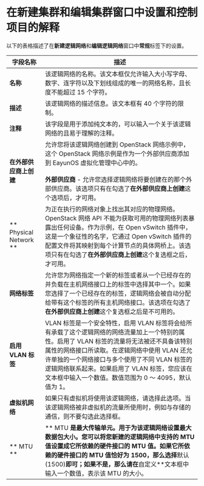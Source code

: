 # 在新建集群和编辑集群窗口中设置和控制项目的解释

以下的表格描述了在**新建逻辑网络**和**编辑逻辑网络**窗口中**常规**标签下的设置。

|字段名称|描述|
|--------|----|
|**名称**|该逻辑网络的名称。该文本框仅允许输入大小写字母、数字、连字符以及下划线组成的唯一的网络名称，且长度不能超过 15 个字符。|
|**描述**|该逻辑网络的描述信息。该文本框有 40 个字符的限制。|
|**注释**|该字段是用于添加纯文本的，可以输入一个关于该逻辑网络的且易于理解的注释。|
|**在外部供应商上创建**| 允许您将该逻辑网络创建到 OpenStack 网络示例中，这个 OpenStack 网络示例是作为一个外部供应商添加到 EayunOS 虚拟化管理中心中的。<br/><br/>**外部供应商** - 允许您选择逻辑网络将要创建在的那个外部供应商。该选项只有在勾选了**在外部供应商上创建**这个选项后，才可用。|
|** Physical Network **| 为正在执行的网络对象上找出其对应的物理网络。OpenStack 网络 API 不能为获取可用的物理网络列表暴露出任何设备。作为示例，在 Open vSwitch 插件中，这是一个象征性的名字，它通过 Open vSwitch 插件的配置文件将其映射到每个计算节点的具体网桥上。该选项只有在勾选了**在外部供应商上创建**这个复选框之后，才可用。 |
|**网络标签**| 允许您为网络指定一个新的标签或者从一个已经存在的并负载在主机网络接口上的标签中选择其中一个。如果您选择了一个已经存在的标签，逻辑网络会被自动分配给带有这个标签的所有主机网络接口。该选项在勾选了**在外部供应商上创建**这个复选框之后是不可用的。 |
|**启用 VLAN 标签**|VLAN 标签是一个安全特性，启用 VLAN 标签将会给所有承载了这个逻辑网络的网络流量加上一个特别的属性。启用了 VLAN 标签的流量将无法被还不具备该特别属性的网络接口所读取。在逻辑网络中使用 VLAN 还允许单独的一个网络接口与多个使用了不同 VLAN 标签的逻辑网络联系起来。如果启用了 VLAN 标签，您应该在文本框中输入一个数值。数值范围为 0 ～ 4095，默认值为 1。|
|**虚拟机网络**|如果只有虚拟机将使用该逻辑网络，请选择此选项。当该逻辑网络被非虚拟机的流量所使用时，例如与存储的通信，则不要勾选此选择框。|
|** MTU **|** MTU **是最大传输单元。用于为该逻辑网络设置最大数据包大小。您可以将您新建的逻辑网络中支持的 MTU 值设置成它所依赖的硬件接口的 MTU 值。如果它所依赖的硬件接口的 MTU 值恰好为 1500，那么选择**默认(1500)**即可；如果不是，那么请在**自定义**文本框中输入一个数值，表示该 MTU 的大小。|

